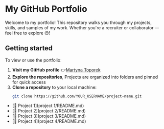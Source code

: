 # My GitHub Portfolio 
Welcome to my portfolio! This repository walks you through my projects, skills, and samples of my work. Whether you're a recruiter or collaborator — feel free to explore 😉!


## Getting started
To view or use the portfolio:
1. **Visit my GitHub profile**
👉[Martyna Toporek](https://github.com/martynasarpkaya/martynatoporek.github.io)
2. **Explore the repositories**,
Projects are organized into folders and pinned for quick access
3. **Clone a repository** to your local machine:
   ```bash
   git clone https://github.com/YOUR_USERNAME/project-name.git


- [📁 Project 1](project 1/README.md)
- [📁 Project 2](project 2/README.md)
- [📁 Project 3](project 3/README.md)
- [📁 Project 4](project 4/README.md)
